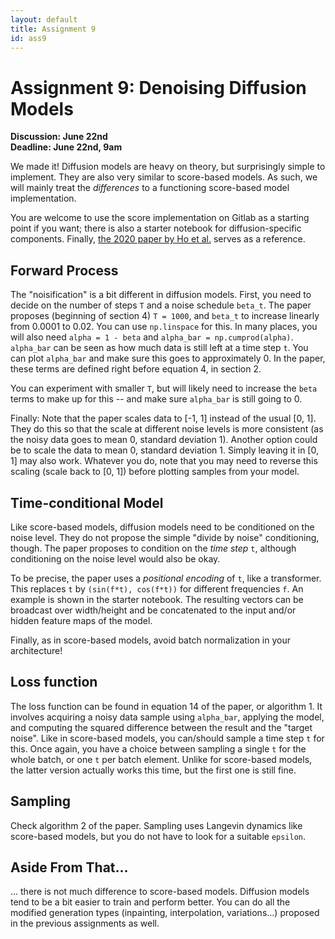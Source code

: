 ```yaml
---
layout: default
title: Assignment 9
id: ass9
---
```



# Assignment 9: Denoising Diffusion Models
**Discussion: June 22nd**  
**Deadline: June 22nd, 9am**


We made it! Diffusion models are heavy on theory, but surprisingly simple to
implement. They are also very similar to score-based models. As such, we will
mainly treat the _differences_ to a functioning score-based model implementation.

You are welcome to use the score implementation on Gitlab as a starting point if
you want; there is also a starter notebook for diffusion-specific components.
Finally, [the 2020 paper by Ho et al.](https://arxiv.org/pdf/2006.11239.pdf)
serves as a reference.


## Forward Process

The "noisification" is a bit different in diffusion models. First, you need to
decide on the number of steps `T` and a noise schedule `beta_t`. The paper proposes
(beginning of section 4)
`T = 1000`, and `beta_t` to increase linearly from 0.0001 to 0.02. You can use
`np.linspace` for this. In many places, you will also need `alpha = 1 - beta`
and `alpha_bar = np.cumprod(alpha)`. `alpha_bar` can be seen as how much data
is still left at a time step `t`. You can plot `alpha_bar` and make sure this
goes to approximately 0. In the paper, these terms are defined right before
equation 4, in section 2.

You can experiment with smaller `T`, but will likely need to increase the `beta`
terms to make up for this -- and make sure `alpha_bar` is still going to 0.

Finally: Note that the paper scales data to [-1, 1] instead of the usual [0, 1].
They do this so that the scale at different noise levels is more consistent (as
the noisy data goes to mean 0, standard deviation 1). Another option could be to
scale the data to mean 0, standard deviation 1. Simply leaving it in [0, 1] may
also work. Whatever you do, note that you may need to reverse this scaling (scale
back to [0, 1]) before plotting samples from your model.


## Time-conditional Model

Like score-based models, diffusion models need to be conditioned on the noise
level. They do not propose the simple "divide by noise" conditioning, though.
The paper proposes to condition on the _time step_ `t`, although conditioning on
the noise level would also be okay.

To be precise, the paper uses a _positional encoding_ of `t`, like a transformer.
This replaces `t` by `(sin(f*t), cos(f*t))` for different frequencies `f`. An
example is shown in the starter notebook. The resulting vectors can be broadcast
over width/height and be concatenated to the input and/or hidden feature maps of
the model.

Finally, as in score-based models, avoid batch normalization in your architecture!


## Loss function

The loss function can be found in equation 14 of the paper, or algorithm 1. It
involves acquiring a noisy data sample using `alpha_bar`, applying the model, and
computing the squared difference between the result and the "target noise". Like
in score-based models, you can/should sample a time step `t` for this. Once again,
you have a choice between sampling a single `t` for the whole batch, or one `t`
per batch element. Unlike for score-based models, the latter version actually
works this time, but the first one is still fine.


## Sampling

Check algorithm 2 of the paper. Sampling uses Langevin dynamics like score-based
models, but you do not have to look for a suitable `epsilon`.


## Aside From That...

... there is not much difference to score-based models. Diffusion models tend
to be a bit easier to train and perform better. You can do all the modified
generation types (inpainting, interpolation, variations...) proposed in the
previous assignments as well.
